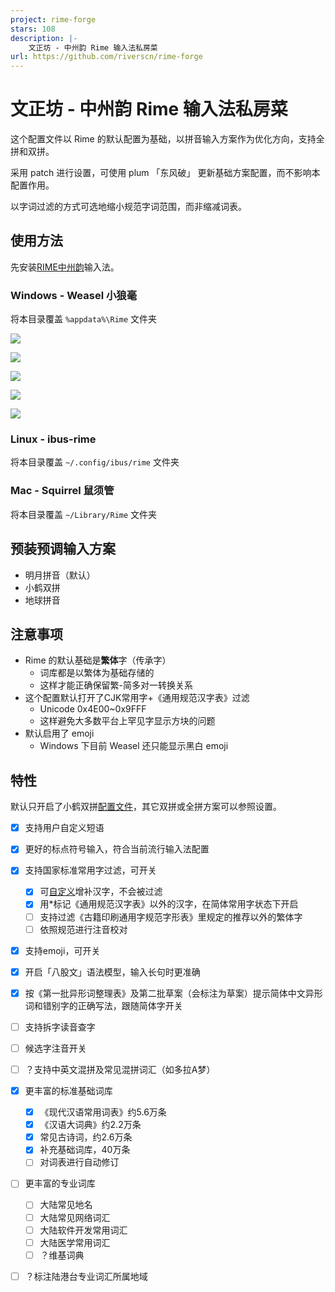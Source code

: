 ```yaml
---
project: rime-forge
stars: 108
description: |-
    文正坊 - 中州韵 Rime 输入法私房菜
url: https://github.com/riverscn/rime-forge
---
```


# 文正坊 - 中州韵 Rime 输入法私房菜

这个配置文件以 Rime 的默认配置为基础，以拼音输入方案作为优化方向，支持全拼和双拼。

采用 patch 进行设置，可使用 plum 「东风破」 更新基础方案配置，而不影响本配置作用。

以字词过滤的方式可选地缩小规范字词范围，而非缩减词表。

## 使用方法

先安装[RIME中州韵](https://rime.im/)输入法。

### Windows - Weasel 小狼毫

将本目录覆盖 `%appdata%\Rime` 文件夹

![](https://user-images.githubusercontent.com/555062/169637295-bcafc054-94ad-4744-a9c0-bb27eb619eee.png)

![](https://user-images.githubusercontent.com/555062/169637437-68246475-b5ee-40ff-8127-61d9f04b55ee.png)

![](https://user-images.githubusercontent.com/555062/169637478-163b8836-b4e2-40fa-90b3-0f959de42540.png)

![](https://user-images.githubusercontent.com/555062/169683708-48ae38b6-419a-43a3-af44-6c3281f7fa32.png)

![](https://user-images.githubusercontent.com/555062/169683747-866286d0-ff68-48ce-9316-75b3596f0546.png)

### Linux - ibus-rime

将本目录覆盖 `~/.config/ibus/rime` 文件夹

### Mac - Squirrel 鼠须管

将本目录覆盖 `~/Library/Rime` 文件夹

## 预装预调输入方案

* 明月拼音（默认）
* 小鹤双拼
* 地球拼音

## 注意事项

* Rime 的默认基础是**繁体**字（传承字）
  * 词库都是以繁体为基础存储的
  * 这样才能正确保留繁-简多对一转换关系
* 这个配置默认打开了CJK常用字+《通用规范汉字表》过滤
  * Unicode 0x4E00~0x9FFF
  * 这样避免大多数平台上罕见字显示方块的问题
* 默认启用了 emoji
  * Windows 下目前 Weasel 还只能显示黑白 emoji

## 特性

默认只开启了小鹤双拼[配置文件](double_pinyin_flypy.custom.yaml)，其它双拼或全拼方案可以参照设置。

- [x] 支持用户自定义短语
- [x] 更好的标点符号输入，符合当前流行输入法配置
- [x] 支持国家标准常用字过滤，可开关
  * [x] 可[自定义](lua/charset.lua)增补汉字，不会被过滤
  * [x] 用*标记《通用规范汉字表》以外的汉字，在简体常用字状态下开启
  * [ ] 支持过滤《古籍印刷通用字规范字形表》里规定的推荐以外的繁体字
  * [ ] 依照规范进行注音校对
- [x] 支持emoji，可开关
- [x] 开启「八股文」语法模型，输入长句时更准确
- [x] 按《第一批异形词整理表》及第二批草案（会标注为草案）提示简体中文异形词和错别字的正确写法，跟随简体字开关
- [ ] 支持拆字读音查字
- [ ] 候选字注音开关
- [ ] ？支持中英文混拼及常见混拼词汇（如多拉A梦）
- [x] 更丰富的标准基础词库
  * [x] 《现代汉语常用词表》约5.6万条
  * [x] 《汉语大词典》约2.2万条
  * [x] 常见古诗词，约2.6万条
  * [x] 补充基础词库，40万条
  * [ ] 对词表进行自动修订
- [ ] 更丰富的专业词库
  * [ ] 大陆常见地名
  * [ ] 大陆常见网络词汇
  * [ ] 大陆软件开发常用词汇
  * [ ] 大陆医学常用词汇
  * [ ] ？维基词典
- [ ] ？标注陆港台专业词汇所属地域

